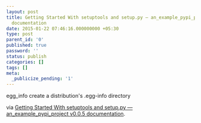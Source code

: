 ```yaml
---
layout: post
title: Getting Started With setuptools and setup.py — an_example_pypi_project v0.0.5
  documentation
date: 2015-01-22 07:46:16.000000000 +05:30
type: post
parent_id: '0'
published: true
password: ''
status: publish
categories: []
tags: []
meta:
  _publicize_pending: '1'
---
```

<p>egg_info create a distribution's .egg-info directory</p>
<p>via <a href="https://pythonhosted.org/an_example_pypi_project/setuptools.html">Getting Started With setuptools and setup.py — an_example_pypi_project v0.0.5 documentation</a>.</p>
